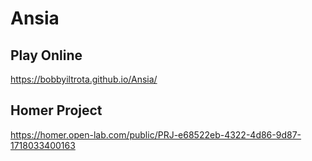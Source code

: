 # Ansia


## Play Online
<https://bobbyiltrota.github.io/Ansia/>

## Homer Project
<https://homer.open-lab.com/public/PRJ-e68522eb-4322-4d86-9d87-1718033400163>


